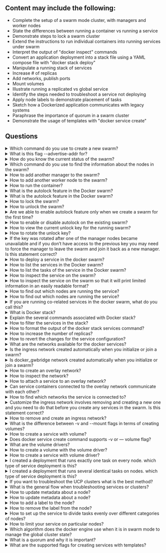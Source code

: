 ## Content may include the following:

* Complete the setup of a swarm mode cluster, with managers and worker nodes
* State the differences between running a container vs running a service
* Demonstrate steps to lock a swarm cluster
* Extend the instructions to run individual containers into running services under swarm
* Interpret the output of "docker inspect" commands
* Convert an application deployment into a stack file using a YAML compose file with
"docker stack deploy"
* Manipulate a running stack of services
* Increase # of replicas
* Add networks, publish ports
* Mount volumes
* Illustrate running a replicated vs global service
* Identify the steps needed to troubleshoot a service not deploying
* Apply node labels to demonstrate placement of tasks
* Sketch how a Dockerized application communicates with legacy systems
* Paraphrase the importance of quorum in a swarm cluster
* Demonstrate the usage of templates with "docker service create"

## Questions

<details><summary>Which command do you use to create a new swarm?</summary>
<p>

```
docker swarm init --advertise-addr <MANAGER-IP>
```
</p>
</details>

<details><summary>What is this flag --advertise-addr for?</summary>
<p>

```
This flag configures the IP address for the manager node and The other nodes in the swarm must be able to access the manager at the IP address.
```
</p>
</details>

<details><summary>How do you know the current status of the swarm?</summary>
<p>

```
docker info // you can find the info under the swarm section
```
</p>
</details>

<details><summary>Which command do you use to find the information about the nodes in the swarm?</summary>
<p>

```
docker node ls
```
</p>
</details>

<details><summary>How to add another manager to the swarm?</summary>
<p>
 
#### it generate the instructions for the manager to be added
```
docker swarm join-token manager
```
</p>
</details>

<details><summary>How to add another worker node to the swarm?</summary>
<p>
 
#### it generate the instructions for the worker to be added
```
docker swarm join-token worker
```
</p>
</details>

<details><summary>How to run the container?</summary>
<p>

```
docker run <image>
```
</p>
</details>

<details><summary>What is the autolock feature in the Docker swarm?</summary>
<p>

```
When Docker restarts, both the TLS key used to encrypt communication among swarm nodes, and the key used to encrypt and decrypt Raft logs on disk, are loaded into each manager node’s memory.
```
</p>
</details>

<details><summary>What is the autolock feature in the Docker swarm?</summary>
<p>

```
When Docker restarts, both the TLS key used to encrypt communication among swarm nodes, and the key used to encrypt and decrypt Raft logs on disk, are loaded into each manager node’s memory. Docker 1.13 introduces the ability to protect the mutual TLS encryption key and the key used to encrypt and decrypt Raft logs at rest, by allowing you to take ownership of these keys and to require manual unlocking of your managers. This feature is called autolock.
```
</p>
</details>

<details><summary>How to lock the swarm?</summary>
<p>

```
// This command produces unlock key. You need to place that in safe place
docker swarm init --autolock
```
</p>
</details>

<details><summary>How to unlock the swarm?</summary>
<p>
 
```
 docker swarm unlock
```
</p>
</details>

<details><summary>Are we able to enable autolock feature only when we create a swarm for the first time?</summary>
<p>
 
```
No. You can lock the existing swarm as well
```
</p>
</details>

<details><summary>How to enable or disable autolock on the existing swarm?</summary>
<p>
 
```
//enable autolock
docker swarm update --autolock=true
//disable autolock
docker swarm update --autolock=false
```
</p>
</details>

<details><summary>How to view the current unlock key for the running swarm?</summary>
<p>
 
```
docker swarm unlock-key
```
</p>
</details>

<details><summary>How to rotate the unlock key?</summary>
<p>
 
```
docker swarm unlock-key --rotate
```
</p>
</details>

<details><summary>If the key was rotated after one of the manager nodes became unavailable and if you don’t have access to the previous key you may need to force the manager to leave the swarm and join it back as a new manager. Is this statement correct?</summary>
<p>
 
```
Yes
```
</p>
</details>

<details><summary>How to deploy a service in the docker swarm?</summary>
<p>
 
```
// for the nginx image
docker create service --replicas 3 --name nginx-web nginx
```
</p>
</details>

<details><summary>How to list the services in the Docker swarm?</summary>
<p>
 
```
docker service ls
```
</p>
</details>

<details><summary>How to list the tasks of the service in the Docker swarm?</summary>
<p>
 
```
docker service ps <service name>
```
</p>
</details>

<details><summary>How to inspect the service on the swarm?</summary>
<p>
 
```
docker service inspect <service name>
```
</p>
</details>

<details><summary>How to inspect the service on the swarm so that it will print limited information in an easily readable format?</summary>
<p>
 
```
docker service inspect <service> --pretty
```
</p>
</details>

<details><summary>How to find out which nodes are running the service?</summary>
<p>
 
```
docker service ps <service>
```
</p>
</details>

<details><summary>How to find out which nodes are running the service?</summary>
<p>
 
```
// you need to run this command on the particular node
docker ps
```
</p>
</details>

<details><summary>If you are running co-related services in the docker swarm, what do you call this?</summary>
<p>
 
```
stack
```
</p>
</details>

<details><summary>What is Docker stack?</summary>
<p>
 
```
A stack is a group of interrelated services that share dependencies, and can be orchestrated and scaled together.
```
</p>
</details>

<details><summary>Explain the several commands associated with Docker stack?</summary>
<p>
 
```
// deploy the new stack or update
docker stack deploy -c <compose file>
// list services in the stack
docker stack services
// list the tasks in the stack
docker stack ps
// remove the stack
docker stack rm
//List stack
docker stack ls
```
</p>
</details>

<details><summary>How to filter the services in the stack?</summary>
<p>
 
```
// with the help of --filter flag
docker stack service nginx-web --filter name=web 
```
</p>
</details>

<details><summary>How to format the output of the docker stack services command?</summary>
<p>
 
```
docker stack services --format "{{.ID}}: {{.Mode}} {{.Replicas}}"
```
</p>
</details>

<details><summary>How to increase the number of replicas?</summary>
<p>
 
```
docker service scale SERVICE=REPLICAS
// example
docker service scale frontend=50
// you can scale multiple services as well
docker service scale frontend=50 backend=30
// you can also scale with the update command
docker service update --replicas=50 frontend
```
</p>
</details>

<details><summary>How to revert the changes for the service configuration?</summary>
<p>
 
```
docker service rollback my-service
```
</p>
</details>

<details><summary>What are the networks available for the docker services?</summary>
<p>
 
```
overlay networks: manage communications among the Docker daemons participating in the swarm.You can attach a service to one or more existing overlay networks as well, to enable service-to-service communication.
ingress network: is a special overlay network that facilitates load balancing among a service’s nodes. When any swarm node receives a request on a published port, it hands that request off to a module called IPVS. IPVS keeps track of all the IP addresses participating in that service, selects one of them, and routes the request to it, over the ingress network.
docker_gwbridge: is a bridge network that connects the overlay networks (including the ingress network) to an individual Docker daemon’s physical network.
```
</p>
</details>

<details><summary> Is the ingress network created automatically when you initialize or join a swarm?</summary>
<p>
 
```
Yes
```
</p>
</details>

<details><summary> Is docker_gwbridge network created automatically when you initialize or join a swarm?</summary>
<p>
 
```
Yes
```
</p>
</details>

<details><summary>How to create an overlay network?</summary>
<p>
 
```
docker network create --driver overlay my-network
// you can customize it
 docker network create \
  --driver overlay \
  --subnet 10.0.9.0/24 \
  --gateway 10.0.9.99 \
  my-network
```
</p>
</details>


<details><summary>How to inspect the network?</summary>
<p>
 
```
docker network inspect my-network
```
</p>
</details>


<details><summary>How to attach a service to an overlay network?</summary>
<p>
 
```
docker service create \
  --replicas 3 \
  --name my-web \
  --network my-network \
  nginx
```
</p>
</details>


<details><summary>Can service containers connected to the overlay network communicate with each other?</summary>
<p>
 
```
Yes
```
</p>
</details>

<details><summary>How to find which networks the service is connected to?</summary>
<p>
 
```
docker network inspect my-network
               or
docker service ls // for the name
docker service ps <SERVICE> // to list the networks
```
</p>
</details>

<details><summary>Customize the ingress network involves removing and creating a new one and you need to do that before you create any services in the swarm. Is this statement correct?</summary>
<p>
 
```
Yes
```
</p>
</details>


<details><summary>How to remove and create an ingress network?</summary>
<p>
 
```
docker network rm ingress
docker network create \
  --driver overlay \
  --ingress \
  --subnet=10.11.0.0/16 \
  --gateway=10.11.0.2 \
  --opt com.docker.network.mtu=1200 \
  my-ingress
```
</p>
</details>

<details><summary>What is the difference between -v and --mount flags in terms of creating volumes?</summary>
<p>
 
```
Originally, the -v or --volume flag was used for standalone containers and the --mount flag was used for swarm services. However, starting with Docker 17.06, you can also use --mount with standalone containers. In general, --mount is more explicit and verbose.
```
</p>
</details>

<details><summary>How to create a service with volume?</summary>
<p>
 
```
docker service create -d \
  --replicas=4 \
  --name devtest-service \
  --mount source=myvol2,target=/app \
  nginx:latest
```
</p>
</details>

<details><summary>Does docker service create command supports -v or — volume flag?</summary>
<p>
 
```
No
```
</p>
</details>

<details><summary>What are the volume drivers?</summary>
<p>
 
```
When building fault-tolerant applications, you might need to configure multiple replicas of the same service to have access to the same files.
Volume drivers allow you to abstract the underlying storage system from the application logic. For example, if your services use a volume with an NFS driver, you can update the services to use a different driver, as an example to store data in the cloud, without changing the application logic.
```
</p>
</details>

<details><summary>How to create a volume with the volume driver?</summary>
<p>
 
```
docker volume create --driver vieux/sshfs \
  -o sshcmd=test@node2:/home/test \
  -o password=testpassword \
  sshvolume
```
</p>
</details>

<details><summary>How to create a service with volume driver?</summary>
<p>
 
```
docker service create -d \
  --name nfs-service \
  --mount 'type=volume,source=nfsvolume,target=/app,volume-driver=local,volume-opt=type=nfs,volume-opt=device=:/var/docker-nfs,volume-opt=o=addr=10.0.0.10' \
  nginx:latest
```
</p>
</details>

<details><summary>I created a deployment that runs exactly one task on every node. which type of service deployment is this?</summary>
<p>
 
```
global
```
</p>
</details>

<details><summary>I created a deployment that runs several identical tasks on nodes. which type of service deployment is this?</summary>
<p>
 
```
replicated
```
</p>
</details>

<details><summary>If you want to troubleshoot the UCP clusters what is the best method?</summary>
<p>
 
```
it's always best practice to use client bundle to troubleshoot UCP clusters
```
</p>
</details>

<details><summary>What is the general flow when troubleshooting services or clusters?</summary>
<p>
 
```
docker service ls
docker service ps <service>
docker service inspect <service>
docker inspect <task>
docker inspect <container>
docker logs <container>
```
</p>
</details>

<details><summary>How to update metadata about a node?</summary>
<p>
 
```
you can use labels to add metadata about the node
```
</p>
</details>

<details><summary>How to update metadata about a node?</summary>
<p>
 
```
you can use labels to add metadata about the node
```
</p>
</details>

<details><summary>How to add a label to the node?</summary>
<p>
 
```
docker node update --label-add foo worker1
// add multiple labels
docker node update --label-add foo --label-add bar worker1
```
</p>
</details>

<details><summary>How to remove the label from the node?</summary>
<p>
 
```
docker node update --label-rm foo worker1
```
</p>
</details>

<details><summary>How to set up the service to divide tasks evenly over different categories of nodes?</summary>
<p>
 
```
--placement-pref
// example: if we have three datacenters 3 replicas will be placed on each datacenter
docker service create \
  --replicas 9 \
  --name redis_2 \
  --placement-pref 'spread=node.labels.datacenter' \
  redis:3.0.6
```
</p>
</details>

<details><summary>How to limit your service on particular nodes?</summary>
<p>
 
```
--constraint
// example: the following limits tasks for the redis service to nodes where the node type label equals queue
docker service create \
  --name redis_2 \
  --constraint 'node.labels.type == queue' \
  redis:3.0.6
```
</p>
</details>

<details><summary>Which algorithm does the docker engine use when it is in swarm mode to manage the global cluster state?</summary>
<p>
 
```
Raft Consensus Algorithm
```
</p>
</details>

<details><summary> What is a quorum and why it is important?</summary>
<p>
 
```
Quorun ensure that the cluster state stays consistent in the presence of failures by requiring a majority of nodes to agree on values.
Raft tolerates up to (N-1)/2 failures and requires a majority or quorum of (N/2)+1 members to agree on values proposed to the cluster.
without quorun swarm wont be able to serve the requests
```
</p>
</details>

<details><summary>What are the supported flags for creating services with templates?</summary>
<p>
 
```
--env
--mount
--hostname
// example
service create --name hosttempl \
    --hostname="{{.Node.Hostname}}-{{.Node.ID}}-{{.Service.Name}}"\
      busybox top
```
</p>
</details>
